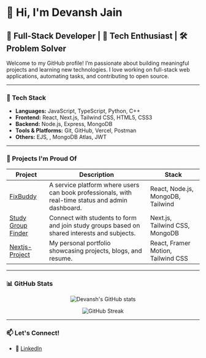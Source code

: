 # 👋 Hi, I'm Devansh Jain

## 🚀 Full-Stack Developer | 🧠 Tech Enthusiast | 🛠️ Problem Solver

Welcome to my GitHub profile! I’m passionate about building meaningful projects and learning new technologies. I love working on full-stack web applications, automating tasks, and contributing to open source.

---

### 🔧 Tech Stack

- **Languages:** JavaScript, TypeScript, Python, C++
- **Frontend:** React, Next.js, Tailwind CSS, HTML5, CSS3
- **Backend:** Node.js, Express, MongoDB
- **Tools & Platforms:** Git, GitHub, Vercel, Postman
- **Others:** EJS, , MongoDB Atlas, JWT

---

### 📌 Projects I'm Proud Of

| Project | Description | Stack |
|--------|-------------|-------|
| [FixBuddy](https://github.com/FixBuddy/FixBuddy_DevJam) | A service platform where users can book professionals, with real-time status and admin dashboard. | React, Node.js, MongoDB, Tailwind |
| [Study Group Finder](https://github.com/Group-Projects-009/study-group-finder) | Connect with students to form and join study groups based on shared interests and subjects. | Next.js, Tailwind CSS, MongoDB |
| [Nextjs-Project](https://github.com/devanshjain009/Next.js-project) | My personal portfolio showcasing projects, blogs, and resume. | React, Framer Motion, Tailwind CSS |

--- 

### 📊 GitHub Stats

<p align="center">
  <img src="https://github-readme-stats.vercel.app/api?username=devanshjain2002&show_icons=true&theme=tokyonight" alt="Devansh's GitHub stats" />
</p>

<p align="center">
  <img src="https://github-readme-streak-stats.herokuapp.com/?user=devanshjain2002&theme=tokyonight" alt="GitHub Streak" />
</p>

---

### 📫 Let's Connect!

- 💼 [LinkedIn](https://www.linkedin.com/in/devansh-jain-500ab823b/)
